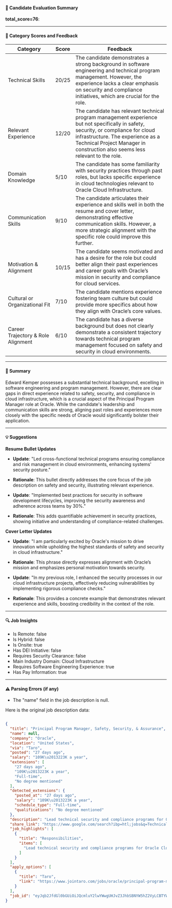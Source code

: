 #### 📄 Candidate Evaluation Summary

**total_score=76**:  

---

#### 🎯 Category Scores and Feedback

| Category                        | Score | Feedback |
|--------------------------------|-------|----------|
| Technical Skills                 | 20/25 | The candidate demonstrates a strong background in software engineering and technical program management. However, the experience lacks a clear emphasis on security and compliance initiatives, which are crucial for the role. |
| Relevant Experience              | 12/20 | The candidate has relevant technical program management experience but not specifically in safety, security, or compliance for cloud infrastructure. The experience as a Technical Project Manager in construction also seems less relevant to the role. |
| Domain Knowledge                 | 5/10  | The candidate has some familiarity with security practices through past roles, but lacks specific experience in cloud technologies relevant to Oracle Cloud Infrastructure. |
| Communication Skills             | 9/10  | The candidate articulates their experience and skills well in both the resume and cover letter, demonstrating effective communication skills. However, a more strategic alignment with the specific role could improve this further. |
| Motivation & Alignment           | 10/15 | The candidate seems motivated and has a desire for the role but could better align their past experiences and career goals with Oracle’s mission in security and compliance for cloud services. |
| Cultural or Organizational Fit   | 7/10  | The candidate mentions experience fostering team culture but could provide more specifics about how they align with Oracle’s core values. |
| Career Trajectory & Role Alignment | 6/10  | The candidate has a diverse background but does not clearly demonstrate a consistent trajectory towards technical program management focused on safety and security in cloud environments. |

---

#### 🧾 Summary

Edward Kemper possesses a substantial technical background, excelling in software engineering and program management. However, there are clear gaps in direct experience related to safety, security, and compliance in cloud infrastructure, which is a crucial aspect of the Principal Program Manager role at Oracle. While the candidate's leadership and communication skills are strong, aligning past roles and experiences more closely with the specific needs of Oracle would significantly bolster their application.

---

#### 💡 Suggestions

**Resume Bullet Updates**  
- **Update**: "Led cross-functional technical programs ensuring compliance and risk management in cloud environments, enhancing systems' security posture."
- **Rationale**: This bullet directly addresses the core focus of the job description on safety and security, illustrating relevant experience.

- **Update**: "Implemented best practices for security in software development lifecycles, improving the security awareness and adherence across teams by 30%."
- **Rationale**: This adds quantifiable achievement in security practices, showing initiative and understanding of compliance-related challenges.

**Cover Letter Updates**  
- **Update**: "I am particularly excited by Oracle's mission to drive innovation while upholding the highest standards of safety and security in cloud infrastructure."
- **Rationale**: This phrase directly expresses alignment with Oracle’s mission and emphasizes personal motivation towards security.

- **Update**: "In my previous role, I enhanced the security processes in our cloud infrastructure projects, effectively reducing vulnerabilities by implementing rigorous compliance checks."
- **Rationale**: This provides a concrete example that demonstrates relevant experience and skills, boosting credibility in the context of the role.

---

#### 🔍 Job Insights

- Is Remote: false  
- Is Hybrid: false  
- Is Onsite: true  
- Has DEI Initiative: false  
- Requires Security Clearance: false  
- Main Industry Domain: Cloud Infrastructure  
- Requires Software Engineering Experience: true  
- Has Pay Information: true  

---

#### ⚠️ Parsing Errors (if any)

- The "name" field in the job description is null.  

Here is the original job description data:

```json

{
  "title": "Principal Program Manager, Safety, Security, & Assurance",
  "name": null,
  "company": "Oracle",
  "location": "United States",
  "via": "Taro",
  "posted": "27 days ago",
  "salary": "109K\u2013223K a year",
  "extensions": [
    "27 days ago",
    "109K\u2013223K a year",
    "Full-time",
    "No degree mentioned"
  ],
  "detected_extensions": {
    "posted_at": "27 days ago",
    "salary": "109K\u2013223K a year",
    "schedule_type": "Full-time",
    "qualifications": "No degree mentioned"
  },
  "description": "Lead technical security and compliance programs for Oracle Cloud Infrastructure, ensuring high standards across cloud services while enabling business growth.",
  "share_link": "https://www.google.com/search?ibp=htl;jobs&q=Technical+Program+Manager&htidocid=EkfvYW0Hu71IB7_XAAAAAA%3D%3D&hl=en-US&shndl=37&shmd=H4sIAAAAAAAA_xWMsQrCMBBAce0PCE43OYg2Irjo5CQI0kJxLtd4ppE0F-5S0C_yN22X9970it-iqGrx0fqEAWphJzjAHSM6ki00-KL8nUx2FD_XGi6qo2C0BDu4cQdKKLYHjnBldoFW5z7npCdjVEPpNGP2trQ8GI7U8ce8udMZrfYolAJmag_H_adM0W2WlaANBD7CI_pMT2imAekfrlCtMaoAAAA&shmds=v1_AQbUm961Jb1ekc3W7tWW-GY6GktWNxarVIIZ4Si16EsPKgw3kw&source=sh/x/job/li/m1/1#fpstate=tldetail&htivrt=jobs&htiq=Technical+Program+Manager&htidocid=EkfvYW0Hu71IB7_XAAAAAA%3D%3D",
  "job_highlights": [
    {
      "title": "Responsibilities",
      "items": [
        "Lead technical security and compliance programs for Oracle Cloud Infrastructure, ensuring high standards across cloud services while enabling business growth"
      ]
    }
  ],
  "apply_options": [
    {
      "title": "Taro",
      "link": "https://www.jointaro.com/jobs/oracle/principal-program-manager-safety-security-and-assurance-b5a4ab3d/?utm_campaign=google_jobs_apply&utm_source=google_jobs_apply&utm_medium=organic"
    }
  ],
  "job_id": "eyJqb2JfdGl0bGUiOiJQcmluY2lwYWwgUHJvZ3JhbSBNYW5hZ2VyLCBTYWZldHksIFNlY3VyaXR5LCBcdTAwMjYgQXNzdXJhbmNlIiwiY29tcGFueV9uYW1lIjoiT3JhY2xlIiwiYWRkcmVzc19jaXR5IjoiVW5pdGVkIFN0YXRlcyIsImh0aWRvY2lkIjoiRWtmdllXMEh1NzFJQjdfWEFBQUFBQT09IiwidXVsZSI6IncrQ0FJUUlDSU5WVzVwZEdWa0lGTjBZWFJsY3cifQ=="
}
